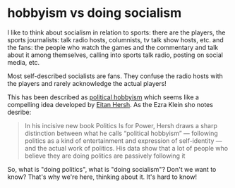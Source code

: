 # hobbyism vs doing socialism

I like to think about socialism in relation to sports: there are the players, the sports journalists: talk radio hosts, columnists, tv talk show hosts, etc. and the fans: the people who watch the games and the commentary and talk about it among themselves, calling into sports talk radio, posting on social media, etc. 

Most self-described socialists are fans. They confuse the radio hosts with the players and rarely acknowledge the actual players! 

This has been described as [political hobbyism](https://www.vox.com/2020/3/11/21172064/politics-is-for-power-eitan-hersh-the-ezra-klein-show) which seems like a compelling idea developed by [Eitan Hersh](https://www.simonandschuster.com/books/Politics-Is-for-Power/Eitan-Hersh/9781982116798). 
As the Ezra Klein sho notes desribe: 
>In his incisive new book Politics Is for Power, Hersh draws a sharp distinction between what he calls “political hobbyism” — following politics as a kind of entertainment and expression of self-identity — and the actual work of politics. His data show that a lot of people who believe they are doing politics are passively following it

So, what is "doing politics", what is "doing socialism"? Don't we want to know? That's why we're here, thinking about it. It's hard to know! 

